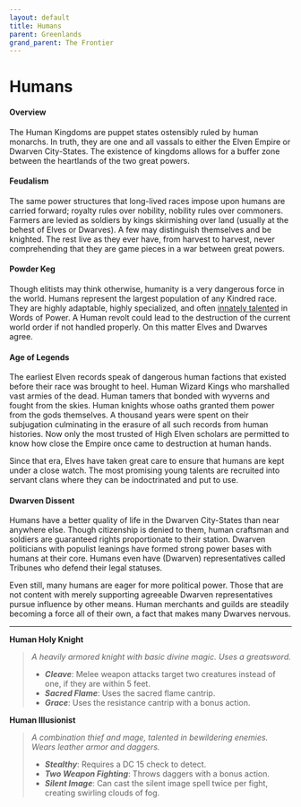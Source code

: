 ```yaml
---
layout: default
title: Humans
parent: Greenlands
grand_parent: The Frontier
---
```


# Humans

#### Overview

The Human Kingdoms are puppet states ostensibly ruled by human monarchs. In truth, they are one and all vassals to either the Elven Empire or Dwarven City-States. The existence of kingdoms allows for a buffer zone between the heartlands of the two great powers.

#### Feudalism

The same power structures that long-lived races impose upon humans are carried forward; royalty rules over nobility, nobility rules over commoners. Farmers are levied as soldiers by kings skirmishing over land (usually at the behest of Elves or Dwarves). A few may distinguish themselves and be knighted. The rest live as they ever have, from harvest to harvest, never comprehending that they are game pieces in a war between great powers.

#### Powder Keg

Though elitists may think otherwise, humanity is a very dangerous force in the world. Humans represent the largest population of any Kindred race. They are highly adaptable, highly specialized, and often [innately talented](../../more/languages/secret_languages) in Words of Power. A Human revolt could lead to the destruction of the current world order if not handled properly. On this matter Elves and Dwarves agree. 

#### Age of Legends

The earliest Elven records speak of dangerous human factions that existed before their race was brought to heel. Human Wizard Kings who marshalled vast armies of the dead. Human tamers that bonded with wyverns and fought from the skies. Human knights whose oaths granted them power from the gods themselves. A thousand years were spent on their subjugation culminating in the erasure of all such records from human histories. Now only the most trusted of High Elven scholars are permitted to know how close the Empire once came to destruction at human hands.

Since that era, Elves have taken great care to ensure that humans are kept under a close watch. The most promising young talents are recruited into servant clans where they can be indoctrinated and put to use. 

#### Dwarven Dissent

Humans have a better quality of life in the Dwarven City-States than near anywhere else. Though citizenship is denied to them, human craftsman and soldiers are guaranteed rights proportionate to their station. Dwarven politicians with populist leanings have formed strong power bases with humans at their core. Humans even have (Dwarven) representatives called Tribunes who defend their legal statuses.

Even still, many humans are eager for more political power. Those that are not content with merely supporting agreeable Dwarven representatives pursue influence by other means. Human merchants and guilds are steadily becoming a force all of their own, a fact that makes many Dwarves nervous.

---

**Human Holy Knight**

> _A heavily armored knight with basic divine magic. Uses a greatsword._
>
> * ***Cleave***: Melee weapon attacks target two creatures instead of one, if they are within 5 feet.
> * ***Sacred Flame***: Uses the sacred flame cantrip.
> * ***Grace***: Uses the resistance cantrip with a bonus action. 

**Human Illusionist**

> _A combination thief and mage, talented in bewildering enemies. Wears leather armor and daggers._
>
> * ***Stealthy***: Requires a DC 15 check to detect.
> * ***Two Weapon Fighting***: Throws daggers with a bonus action.
> * ***Silent Image***: Can cast the silent image spell twice per fight, creating swirling clouds of fog.